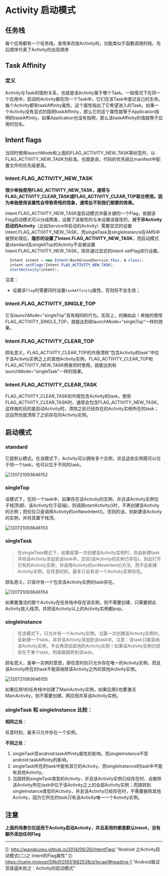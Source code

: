 # Activity 启动模式



## 任务栈

每个应用都有一个任务栈，是用来存放Activity的，功能类似于函数调用的栈，先后顺序代表了Activity的出现顺序

## Task Affinity

### 定义

Activity与Task的吸附关系，也就是该Activity属于哪个Task。一般情况下在同一个应用中，启动的Activity都在同一个Task中，它们在该Task中度过自己的生命。每个Activity都有taskAffinity属性，这个属性指出了它希望进入的Task。如果一个Activity没有显式的指明taskAffinity，那么它的这个属性就等于Application指明的taskAffinity，如果Application也没有指明，那么该taskAffinity的值就等于应用的包名。

## Intent flags

当同时使用launchMode和上面的FLAG_ACTIVITY_NEW_TASK等标签时，以FLAG_ACTIVITY_NEW_TASK为标准。也就是说，代码的优先级比manifest中配置文件的优先级更高。

### Intent.FLAG_ACTIVITY_NEW_TASK

**很少单独使用FLAG_ACTIVITY_NEW_TASK，通常与FLAG_ACTIVITY_CLEAR_TASK或FLAG_ACTIVITY_CLEAR_TOP联合使用。因为单独使用该属性会导致奇怪的现象，通常达不到我们想要的效果。**

Intent.FLAG_ACTIVITY_NEW_TASK是启动模式中最关键的一个Flag，依据该Flag启动模式可以分成两类，设置了该属性的与未设置该属性的，**对于非Activity启动的Activity**（比如Service中启动的Activity）需要显式的设置Intent.FLAG_ACTIVITY_NEW_TASK，而singleTask及singleInstance在AMS中被预处理后，**隐形的设置了Intent.FLAG_ACTIVITY_NEW_TASK**，而启动模式是standard及singletTop的Activity不会被设置Intent.FLAG_ACTIVITY_NEW_TASK，除非通过显式的intent setFlag进行设置。

```java
  Intent intent = new Intent(BackGroundService.this, A.class);
  intent.setFlags(Intent.FLAG_ACTIVITY_NEW_TASK);
  startActivity(intent);    
```


注意：

- 设置该`flag`时需要同时设置`taskAffinity`属性，否则将不会生效；



### Intent.FLAG_ACTIVITY_SINGLE_TOP

它与launchMode="singleTop"具有相同的行为。实际上，的确如此！单独的使用FLAG_ACTIVITY_SINGLE_TOP，就能达到和launchMode="singleTop"一样的效果。



### Intent.FLAG_ACTIVITY_CLEAR_TOP

顾名思义，FLAG_ACTIVITY_CLEAR_TOP的作用清除"包含Activity的task"中位于该Activity实例之上的其他Activity实例。FLAG_ACTIVITY_CLEAR_TOP和FLAG_ACTIVITY_NEW_TASK两者同时使用，就能达到和launchMode="singleTask"一样的效果。

### Intent.FLAG_ACTIVITY_CLEAR_TASK

FLAG_ACTIVITY_CLEAR_TASK的作用包含Activity的task。使用FLAG_ACTIVITY_CLEAR_TASK时，通常会包含FLAG_ACTIVITY_NEW_TASK。这样做的目的是启动Activity时，清除之前已经存在的Activity实例所在的task；这自然也就清除了之前存在的Activity实例。

## 启动模式

### standard

它是默认模式。在该模式下，Activity可以拥有多个实例，并且这些实例既可以位于同一个task，也可以位于不同的task。

![120721093646152](C:\Users\ADMINI~1\AppData\Local\Temp\chrome_drag8408_22453\120721093646152.gif)

### singleTop

该模式下，在同一个task中，如果存在该Activity的实例，并且该Activity实例位于栈顶(即，该Activity位于前端)，则调用startActivity()时，不再创建该Activity的示例；而仅仅只是调用Activity的onNewIntent()。否则的话，则新建该Activity的实例，并将其置于栈顶。

![120721093646153](C:\Users\ADMINI~1\AppData\Local\Temp\chrome_drag8408_15171\120721093646153.gif)

### singleTask

> 在singleTask模式下，如果是第一次创建该Activity实例时，则会新建task并将该Activity添加到该task中。否则(该Activity的实例已存在)，则会打开已有的Activity实例，并调用Activity的onNewIntent()方法，而不会新建Activity实例。在任意时刻，最多只会有该一个Activity实例存在。

顾名思义，只容许有一个包含该Activity实例的task存在。

![120721093646154](C:\Users\ADMINI~1\AppData\Local\Temp\chrome_drag8408_28296\120721093646154.gif)

如果要激活的那个Activity在任务栈中存在该实例，则不需要创建，只需要把此Activity放入栈顶，并把该Activity以上的Activity实例都pop。

### singleInstance

> 在该模式下，只允许有一个Activity实例。当第一次创建该Activity实例时，会新建一个task，并将该Activity添加到该task中。注意：该task只能容纳该Activity实例，不会再添加其他的Activity实例！如果该Activity实例已经存在于某个task，则直接跳转到该task。

顾名思义，是单一实例的意思，即任意时刻只允许存在唯一的Activity实例，而且该Activity所在的task不能容纳除该Activity之外的其他Activity实例。

![120721093646155](C:\Users\ADMINI~1\AppData\Local\Temp\chrome_drag8408_22609\120721093646155.gif)

如果应用1的任务栈中创建了MainActivity实例，如果应用2也要激活MainActivity，则不需要创建，两应用共享该Activity实例。

### singleTask 和 singleInstance 比较：

**相同之处**：

任意时刻，最多只允许存在一个实例。

**不同之处**：
1. singleTask受android:taskAffinity属性的影响，而singleInstance不受android:taskAffinity的影响。 
2. singleTask所在的task中能有其它的Activity，而singleInstance的task中不能有其他Activity。
3. 当跳转到singleTask类型的Activity，并且该Activity实例已经存在时，会删除该Activity所在task中位于该Activity之上的全部Activity实例；而跳转到singleInstance类型的Activity，并且该Activity已经存在时，不需要删除其他Activity，因为它所在的task只有该Activity唯一一个Activity实例。

## 注意

**上面的场景仅仅适用于Activity启动Activity，并且采用的都是默认Intent，没有额外添加任何Flag**



------

[]: http://wangkuiwu.github.io/2014/06/26/IntentFlag/	"Android 之Activity启动模式(二)之 Intent的Flag属性"
[]: https://juejin.im/post/59b0f25551882538cb1ecae1#heading-1	"Android面试官装逼失败之：Activity的启动模式"


